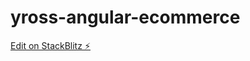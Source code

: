 # yross-angular-ecommerce

[Edit on StackBlitz ⚡️](https://stackblitz.com/edit/yross-angular-ecommerce)